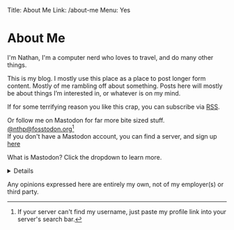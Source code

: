 Title: About Me
Link: /about-me
Menu: Yes

# About Me

I'm Nathan, I'm a computer nerd who loves to travel, and do many other things.

This is my blog. I mostly use this place as a place to post longer form content. Mostly of me rambling off about something.
Posts here will mostly be about things I’m interested in, or whatever is on my mind.

If for some terrifying reason you like this crap, you can subscribe via [RSS](https://nthp.me/feed.rss).

Or follow me on Mastodon for far more bite sized stuff. <br>
[@nthp@fosstodon.org](https://fosstodon.org/@nthp)[^1] <br>
If you don't have a Mastodon account, you can find a server, and sign up [here](https://joinmastodon.org/servers)

What is Mastodon? Click the dropdown to learn more. <br>
<details>
	Mastodon is a different kind of social network. Instead of one big website, it's made up of many smaller communities, called 'servers.' You can choose the server that suits you best, follow people from other servers, and talk to them. It's like having your own corner of the internet where you can make friends and share ideas.[^2] You can learn more here [joinmastodon.org](https://joinmastodon.org).
</details>

Any opinions expressed here are entirely my own, not of my employer(s) or third party.


[^1]: If your server can't find my username, just paste my profile link into your server's search bar.
[^2]: Explanation generated by ChatGPT.